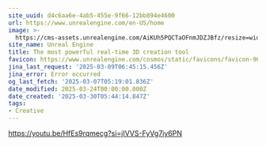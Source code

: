 ```yaml
---
site_uuid: d4c6aa6e-4ab5-455e-9f66-12bb894e4600
url: https://www.unrealengine.com/en-US/home
image: >-
  https://cms-assets.unrealengine.com/AiKUh5PQCTaOFnmJDZJBfz/resize=width:1200/HfuPC0S3Tk6bQ4nDY3pR
site_name: Unreal Engine
title: The most powerful real-time 3D creation tool
favicon: https://www.unrealengine.com/cosmos/static/favicons/favicon-96x96.png
jina_last_request: '2025-03-09T06:45:15.456Z'
jina_error: Error occurred
og_last_fetch: '2025-03-07T05:19:01.836Z'
date_modified: 2025-03-24T00:00:00.000Z
date_created: '2025-03-30T05:44:14.847Z'
tags:
- Creative
---
```










https://youtu.be/HfEs9rqmecg?si=jIVVS-FyVg7iy6PN
